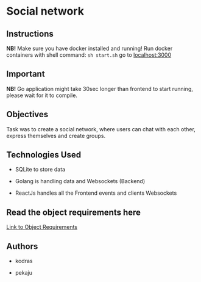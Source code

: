
# Social network

  

## Instructions

**NB!** Make sure you have docker installed and running!
Run docker containers with shell command:
```sh start.sh```
go to [localhost:3000](http://localhost:3000/)

## Important
**NB!** Go application might take 30sec longer than frontend to start running, please wait for it to compile. 

  

## Objectives

  
Task was to create a social network, where users can chat with each other, express themselves and create groups.
  

## Technologies Used

  

- SQLite to store data

- Golang is handling data and Websockets (Backend)

- ReactJs handles all the Frontend events and clients Websockets

  

## Read the object requirements here

  

[Link to Object Requirements](https://01.kood.tech/git/root/public/src/branch/master/subjects/social-network)

  

## Authors

  

- kodras

- pekaju